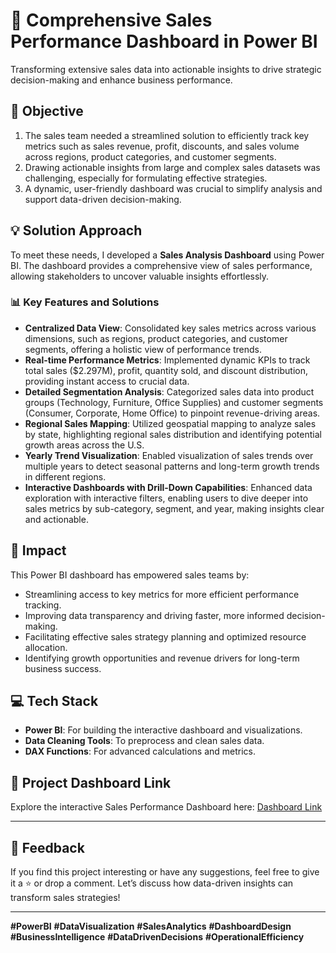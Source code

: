 # 🚀 Comprehensive Sales Performance Dashboard in Power BI

Transforming extensive sales data into actionable insights to drive strategic decision-making and enhance business performance.

## 🎯 Objective
1. The sales team needed a streamlined solution to efficiently track key metrics such as sales revenue, profit, discounts, and sales volume across regions, product categories, and customer segments.
2. Drawing actionable insights from large and complex sales datasets was challenging, especially for formulating effective strategies.
3. A dynamic, user-friendly dashboard was crucial to simplify analysis and support data-driven decision-making.

## 💡 Solution Approach
To meet these needs, I developed a **Sales Analysis Dashboard** using Power BI. The dashboard provides a comprehensive view of sales performance, allowing stakeholders to uncover valuable insights effortlessly.

### 📊 Key Features and Solutions
- **Centralized Data View**: Consolidated key sales metrics across various dimensions, such as regions, product categories, and customer segments, offering a holistic view of performance trends.
- **Real-time Performance Metrics**: Implemented dynamic KPIs to track total sales ($2.297M), profit, quantity sold, and discount distribution, providing instant access to crucial data.
- **Detailed Segmentation Analysis**: Categorized sales data into product groups (Technology, Furniture, Office Supplies) and customer segments (Consumer, Corporate, Home Office) to pinpoint revenue-driving areas.
- **Regional Sales Mapping**: Utilized geospatial mapping to analyze sales by state, highlighting regional sales distribution and identifying potential growth areas across the U.S.
- **Yearly Trend Visualization**: Enabled visualization of sales trends over multiple years to detect seasonal patterns and long-term growth trends in different regions.
- **Interactive Dashboards with Drill-Down Capabilities**: Enhanced data exploration with interactive filters, enabling users to dive deeper into sales metrics by sub-category, segment, and year, making insights clear and actionable.

## 🌟 Impact
This Power BI dashboard has empowered sales teams by:
- Streamlining access to key metrics for more efficient performance tracking.
- Improving data transparency and driving faster, more informed decision-making.
- Facilitating effective sales strategy planning and optimized resource allocation.
- Identifying growth opportunities and revenue drivers for long-term business success.

## 💻 Tech Stack
- **Power BI**: For building the interactive dashboard and visualizations.
- **Data Cleaning Tools**: To preprocess and clean sales data.
- **DAX Functions**: For advanced calculations and metrics.

## 🔗 Project Dashboard Link
Explore the interactive Sales Performance Dashboard here: [Dashboard Link](https://lnkd.in/gpDW8XFV)

---

## 📣 Feedback
If you find this project interesting or have any suggestions, feel free to give it a ⭐️ or drop a comment. Let’s discuss how data-driven insights can transform sales strategies!

---

**#PowerBI** **#DataVisualization** **#SalesAnalytics** **#DashboardDesign** **#BusinessIntelligence** **#DataDrivenDecisions** **#OperationalEfficiency**
